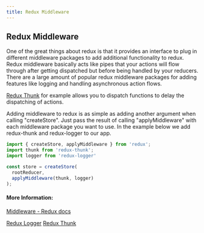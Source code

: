 ```yaml
---
title: Redux Middleware
---
```

## Redux Middleware

One of the great things about redux is that it provides an interface to plug in different middleware packages to add additional functionality to redux. Redux middleware basically acts like pipes that your actions will flow through after getting dispatched but before being handled by your reducers. There are a large amount of popular redux middleware packages for adding features like logging and handling asynchronous action flows. 

[Redux Thunk](https://github.com/reduxjs/redux-thunk) for example allows you to dispatch functions to delay the dispatching of actions. 

Adding middleware to redux is as simple as adding another argument when calling "createStore". Just pass the result of calling "applyMiddleware" with each middleware package you want to use. In the example below we add redux-thunk and redux-logger to our app. 

```js
import { createStore, applyMiddleware } from 'redux';
import thunk from 'redux-thunk';
import logger from 'redux-logger'

const store = createStore(
  rootReducer,
  applyMiddleware(thunk, logger)
);
```

#### More Information:
<!-- Please add any articles you think might be helpful to read before writing the article -->
[Middleware - Redux docs](https://redux.js.org/advanced/middleware)

[Redux Logger](https://github.com/evgenyrodionov/redux-logger)
[Redux Thunk](https://github.com/reduxjs/redux-thunk)
